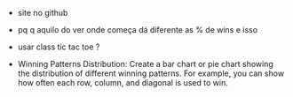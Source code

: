 
- site no github

- pq q aquilo do ver onde começa dá diferente as % de wins e isso

- usar class tic tac toe ?

- Winning Patterns Distribution: Create a bar chart or pie chart showing the distribution of different winning patterns. For example, you can show how often each row, column, and diagonal is used to win.